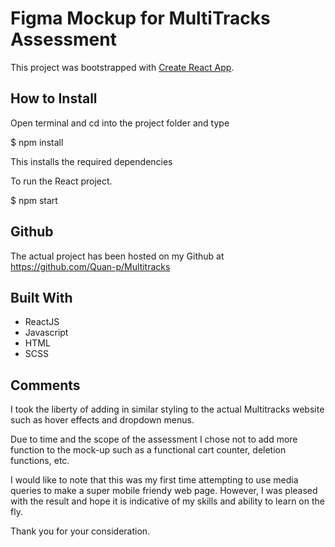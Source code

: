 # Figma Mockup for MultiTracks Assessment

This project was bootstrapped with [Create React App](https://github.com/facebook/create-react-app).

## How to Install

Open terminal and cd into the project folder and type

$ npm install

This installs the required dependencies

To run the React project.

$ npm start

## Github

The actual project has been hosted on my Github at https://github.com/Quan-p/Multitracks

## Built With

- ReactJS
- Javascript
- HTML
- SCSS

## Comments

I took the liberty of adding in similar styling to the actual Multitracks website such as hover effects and dropdown menus.

Due to time and the scope of the assessment I chose not to add more function to the mock-up such as a functional cart counter, deletion functions, etc.

I would like to note that this was my first time attempting to use media queries to make a super mobile friendy web page.  However, I was pleased with the result and hope it is indicative of my skills and ability to learn on the fly.

Thank you for your consideration.